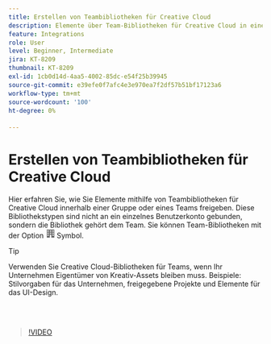```yaml
---
title: Erstellen von Teambibliotheken für Creative Cloud
description: Elemente über Team-Bibliotheken für Creative Cloud in einer Gruppe oder einem Team freigeben
feature: Integrations
role: User
level: Beginner, Intermediate
jira: KT-8209
thumbnail: KT-8209
exl-id: 1cb0d14d-4aa5-4002-85dc-e54f25b39945
source-git-commit: e39efe0f7afc4e3e970ea7f2df57b51bf17123a6
workflow-type: tm+mt
source-wordcount: '100'
ht-degree: 0%

---
```


# Erstellen von Teambibliotheken für Creative Cloud

Hier erfahren Sie, wie Sie Elemente mithilfe von Teambibliotheken für Creative Cloud innerhalb einer Gruppe oder eines Teams freigeben. Diese Bibliothekstypen sind nicht an ein einzelnes Benutzerkonto gebunden, sondern die Bibliothek gehört dem Team. Sie können Team-Bibliotheken mit der Option ![Baubild](assets/Smock_Building_18_N.png) Symbol.

>[!TIP]
>
>Verwenden Sie Creative Cloud-Bibliotheken für Teams, wenn Ihr Unternehmen Eigentümer von Kreativ-Assets bleiben muss. Beispiele: Stilvorgaben für das Unternehmen, freigegebene Projekte und Elemente für das UI-Design.

<br> 

>[!VIDEO](https://video.tv.adobe.com/v/335325?hidetitle=true)
